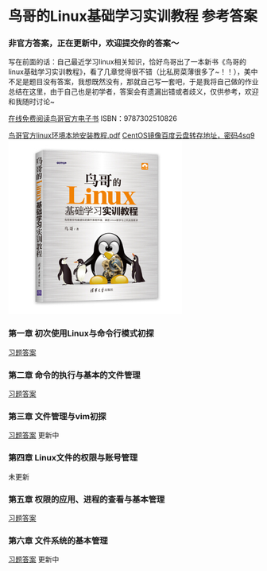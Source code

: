 鸟哥的Linux基础学习实训教程 参考答案
===
### 非官方答案，正在更新中，欢迎提交你的答案～

写在前面的话：自己最近学习linux相关知识，恰好鸟哥出了一本新书《鸟哥的linux基础学习实训教程》，看了几章觉得很不错（比私房菜薄很多了~！！），美中不足是题目没有答案，我想既然没有，那就自己写一套吧，于是我将自己做的作业总结在这里，由于自己也是初学者，答案会有遗漏出错或者歧义，仅供参考，欢迎和我随时讨论~

[在线免费阅读鸟哥官方电子书](http://linux.vbird.org/linux_basic_train/)
ISBN：9787302510826

[鸟哥官方linux环境本地安装教程.pdf](鸟哥官方linux环境本地安装教程.pdf) [CentOS镜像百度云盘转存地址，密码4sq9](https://pan.baidu.com/s/1xqdwCEL3aVgW4dWrnwL1NA )
![书籍封面](book.jpg)


### 第一章 初次使用Linux与命令行模式初探
[习题答案](./chapter1/answers.md)

### 第二章 命令的执行与基本的文件管理
[习题答案](./chapter2/answers.md)

### 第三章 文件管理与vim初探

[习题答案](./chapter3/answers.md)  更新中

### 第四章 Linux文件的权限与账号管理
未更新

### 第五章 权限的应用、进程的查看与基本管理

[习题答案](./chapter5/answers.md)

### 第六章 文件系统的基本管理

[习题答案](./chapter6/answers.md) 更新中
